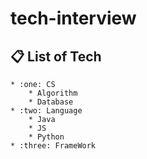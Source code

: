 # tech-interview

## :clipboard: List of Tech
    * :one: CS
        * Algorithm
        * Database
    * :two: Language
        * Java
        * JS
        * Python
    * :three: FrameWork